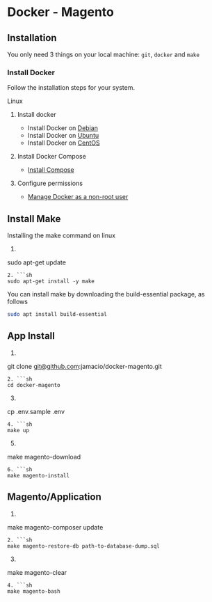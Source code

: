 # Docker - Magento


## Installation

You only need 3 things on your local machine: `git`, `docker` and `make`

### Install Docker

Follow the installation steps for your system.



	
<summary>Linux</summary>
	
1. Install docker

	* Install Docker on [Debian](https://docs.docker.com/engine/installation/linux/docker-ce/debian/)
	* Install Docker on [Ubuntu](https://docs.docker.com/engine/installation/linux/docker-ce/ubuntu/)
	* Install Docker on [CentOS](https://docs.docker.com/engine/installation/linux/docker-ce/centos/)

2. Install Docker Compose
	*  [Install Compose](https://docs.docker.com/compose/install/)

3. Configure permissions
	
	* [Manage Docker as a non-root user](https://docs.docker.com/install/linux/linux-postinstall/)


## Install Make
Installing the make command on linux
1. ```sh
sudo apt-get update 
```
2. ```sh
sudo apt-get install -y make
```

You can install make by downloading the build-essential package, as follows 
```sh
sudo apt install build-essential
```


## App Install

1. ```sh
git clone git@github.com:jamacio/docker-magento.git
```
2. ```sh
cd docker-magento
```
3. ```sh
cp .env.sample .env
```
4. ```sh
make up
```
5. ```sh
make magento-download
```
6. ```sh
make magento-install
```



## Magento/Application

1. ```sh
make magento-composer update
```
2. ```sh
make magento-restore-db path-to-database-dump.sql
```
3. ```sh
make magento-clear
```
4. ```sh
make magento-bash
```
